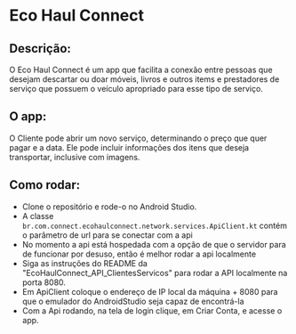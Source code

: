 # Eco Haul Connect

## Descrição:

O Eco Haul Connect é um app que facilita a conexão entre pessoas que desejam descartar ou doar móveis, livros e outros items e prestadores de serviço que possuem o veículo apropriado para esse tipo de serviço.

## O app:

O Cliente pode abrir um novo serviço, determinando o preço que quer pagar e a data.
Ele pode incluir informações dos itens que deseja transportar, inclusive com imagens.

## Como rodar:

- Clone o repositório e rode-o no Android Studio.
- A classe `br.com.connect.ecohaulconnect.network.services.ApiClient.kt` contém o parâmetro de url para se conectar com a api
- No momento a api está hospedada com a opção de que o servidor para de funcionar por desuso, então é melhor rodar a api localmente
- Siga as instruções do README da "EcoHaulConnect_API_ClientesServicos" para rodar a API localmente na porta 8080.
- Em ApiClient coloque o endereço de IP local da máquina + 8080 para que o emulador do AndroidStudio seja capaz de encontrá-la
- Com a Api rodando, na tela de login clique, em Criar Conta, e acesse o app. 